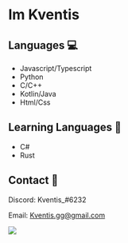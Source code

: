 
# Im Kventis

## Languages 💻

- Javascript/Typescript
- Python
- C/C++
- Kotlin/Java
- Html/Css

## Learning Languages 🤠

- C#
- Rust

## Contact 🥥

Discord: Kventis_#6232

Email: Kventis.gg@gmail.com

<img src="https://imgur.com/d00S59c.gif">
